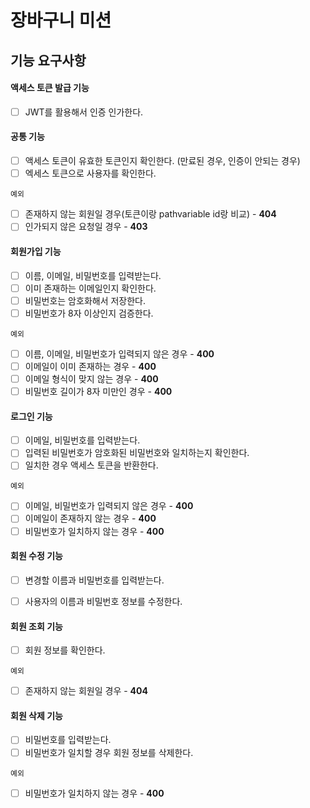 # 장바구니 미션

## 기능 요구사항

#### 액세스 토큰 발급 기능

- [ ] JWT를 활용해서 인증 인가한다.

#### 공통 기능

- [ ] 액세스 토큰이 유효한 토큰인지 확인한다. (만료된 경우, 인증이 안되는 경우)
- [ ] 엑세스 토큰으로 사용자를 확인한다.

`예외`

- [ ] 존재하지 않는 회원일 경우(토큰이랑 pathvariable id랑 비교) - **404**
- [ ] 인가되지 않은 요청일 경우 - **403**

#### 회원가입 기능

- [ ] 이름, 이메일, 비밀번호를 입력받는다.
- [ ] 이미 존재하는 이메일인지 확인한다.
- [ ] 비밀번호는 암호화해서 저장한다.
- [ ] 비밀번호가 8자 이상인지 검증한다.

`예외`

- [ ] 이름, 이메일, 비밀번호가 입력되지 않은 경우 - **400**
- [ ] 이메일이 이미 존재하는 경우 - **400**
- [ ] 이메일 형식이 맞지 않는 경우  - **400**
- [ ] 비밀번호 길이가 8자 미만인 경우 - **400**

#### 로그인 기능

- [ ] 이메일, 비밀번호를 입력받는다.
- [ ] 입력된 비밀번호가 암호화된 비밀번호와 일치하는지 확인한다.
- [ ] 일치한 경우 액세스 토큰을 반환한다.

`예외`

- [ ] 이메일, 비밀번호가 입력되지 않은 경우 - **400**
- [ ] 이메일이 존재하지 않는 경우 - **400**
- [ ] 비밀번호가 일치하지 않는 경우 - **400**

#### 회원 수정 기능

- [ ] 변경할 이름과 비밀번호를 입력받는다.
- [ ] 사용자의 이름과 비밀번호 정보를 수정한다.


#### 회원 조회 기능

- [ ] 회원 정보를 확인한다.

`예외`

- [ ] 존재하지 않는 회원일 경우 - **404**

#### 회원 삭제 기능

- [ ] 비밀번호를 입력받는다.
- [ ] 비밀번호가 일치할 경우 회원 정보를 삭제한다.

`예외`

- [ ] 비밀번호가 일치하지 않는 경우 - **400**
